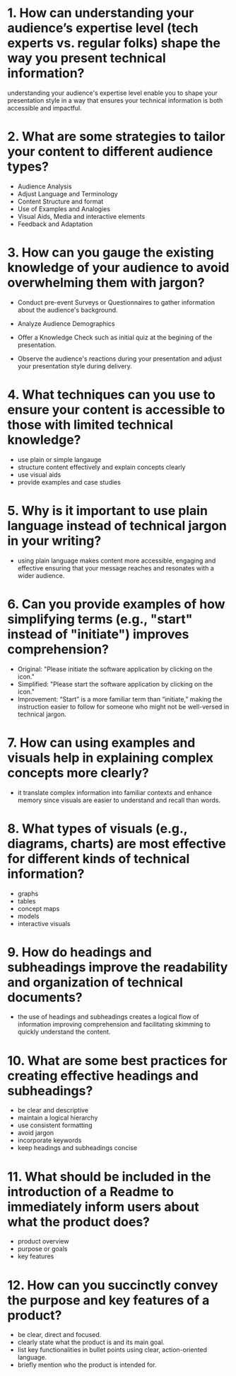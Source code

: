 # 1. How can understanding your audience’s expertise level (tech experts vs. regular folks) shape the way you present technical information?
understanding your audience's expertise level enable you to shape your presentation style in a way that ensures your technical information is both accessible and impactful. 

# 2. What are some strategies to tailor your content to different audience types?
- Audience Analysis
- Adjust Language and Terminology
-  Content Structure and format
- Use of Examples and Analogies
- Visual Aids, Media and interactive elements
- Feedback and Adaptation

# 3. How can you gauge the existing knowledge of your audience to avoid overwhelming them with jargon?
- Conduct pre-event Surveys or Questionnaires to gather information about the audience's background.
-  Analyze Audience Demographics
- Offer a Knowledge Check such as initial quiz at the begining of the presentation.

- Observe the audience's reactions during your presentation and adjust your presentation style during delivery. 


# 4. What techniques can you use to ensure your content is accessible to those with limited technical knowledge?
- use plain or simple langauge
- structure content effectively and explain concepts clearly
- use visual aids 
- provide examples and case studies 

# 5. Why is it important to use plain language instead of technical jargon in your writing?
- using plain  language makes content more accessible, engaging and effective ensuring that your message reaches and resonates with a wider audience.


# 6. Can you provide examples of how simplifying terms (e.g., "start" instead of "initiate") improves comprehension?
- Original: "Please initiate the software application by clicking on the icon."
- Simplified: "Please start the software application by clicking on the icon."
- Improvement: “Start” is a more familiar term than “initiate,” making the instruction easier to follow for someone who might not be well-versed in technical jargon.

# 7. How can using examples and visuals help in explaining complex concepts more clearly?
- it translate complex information into familiar contexts and enhance memory since visuals are easier to understand and recall than words.

# 8. What types of visuals (e.g., diagrams, charts) are most effective for different kinds of technical information?
- graphs
- tables
- concept maps
- models
- interactive visuals

# 9. How do headings and subheadings improve the readability and organization of technical documents?
- the use of headings and subheadings creates a logical flow of information improving comprehension and facilitating skimming to quickly understand the content.

# 10. What are some best practices for creating effective headings and subheadings?
- be clear and descriptive
- maintain a logical hierarchy
- use consistent formatting
- avoid jargon
- incorporate keywords
- keep headings and subheadings concise

# 11. What should be included in the introduction of a Readme to immediately inform users about what the product does?
- product overview
- purpose or goals
- key features

# 12. How can you succinctly convey the purpose and key features of a product?
- be clear, direct and focused. 
- clearly state what the product is and its main goal.
- list key functionalities in bullet points using clear, action-oriented language.
- briefly mention who the product is intended for.